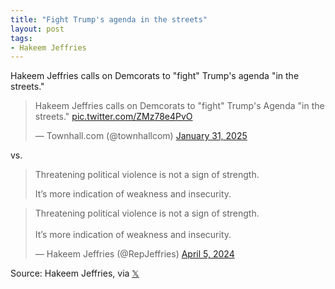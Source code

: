 ```yaml
---
title: "Fight Trump's agenda in the streets"
layout: post
tags:
- Hakeem Jeffries
---
```


Hakeem Jeffries calls on Demcorats to "fight" Trump's agenda "in the streets."

<blockquote class="twitter-tweet"><p lang="en" dir="ltr">Hakeem Jeffries calls on Demcorats to &quot;fight&quot; Trump&#39;s Agenda &quot;in the streets.&quot; <a href="https://t.co/ZMz78e4PvO">pic.twitter.com/ZMz78e4PvO</a></p>&mdash; Townhall.com (@townhallcom) <a href="https://twitter.com/townhallcom/status/1885352968884564364?ref_src=twsrc%5Etfw">January 31, 2025</a></blockquote>

vs.

> Threatening political violence is not a sign of strength.
>
> It’s more indication of weakness and insecurity.

<blockquote class="twitter-tweet"><p lang="en" dir="ltr">Threatening political violence is not a sign of strength.<br><br>It’s more indication of weakness and insecurity.</p>&mdash; Hakeem Jeffries (@RepJeffries) <a href="https://twitter.com/RepJeffries/status/1776229282013966635?ref_src=twsrc%5Etfw">April 5, 2024</a></blockquote> <script async src="https://platform.twitter.com/widgets.js" charset="utf-8"></script>

Source: Hakeem Jeffries, via [𝕏](https://x.com)
